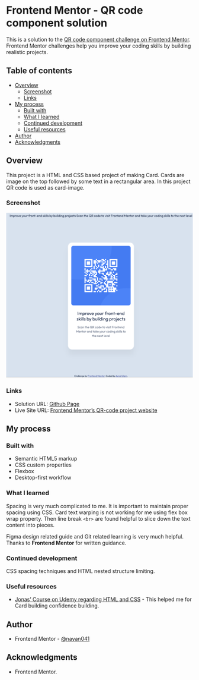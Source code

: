 # Frontend Mentor - QR code component solution

This is a solution to the [QR code component challenge on Frontend Mentor](https://www.frontendmentor.io/challenges/qr-code-component-iux_sIO_H). Frontend Mentor challenges help you improve your coding skills by building realistic projects. 

## Table of contents

- [Overview](#overview)
  - [Screenshot](#screenshot)
  - [Links](#links)
- [My process](#my-process)
  - [Built with](#built-with)
  - [What I learned](#what-i-learned)
  - [Continued development](#continued-development)
  - [Useful resources](#useful-resources)
- [Author](#author)
- [Acknowledgments](#acknowledgments)

## Overview
This project is a HTML and CSS based project of making Card. Cards are image on the top followed by some text in a rectangular area. In this project QR code is used as card-image.

### Screenshot

![Screenshot of QR-code desktop project](./screenshot.png)

### Links

- Solution URL: [Github Page](https://github.com/nayan041/QR_Code-FrontendMentor.git)
- Live Site URL: [Frontend Mentor’s QR-code project website](https://nayan041.github.io/QR_Code-FrontendMentor/)

## My process

### Built with

- Semantic HTML5 markup
- CSS custom properties
- Flexbox
- Desktop-first workflow

### What I learned

Spacing is very much complicated to me. It is important to maintain proper spacing using CSS. Card text warping is not working for me using flex box wrap property. Then line break `<br>` are found helpful to slice down the text content into pieces.

Figma design related guide and Git related learning is very much helpful. Thanks to **Frontend Mentor** for written guidance.

### Continued development

CSS spacing techniques and HTML nested structure limiting.

### Useful resources

- [Jonas’ Course on Udemy regarding  HTML and CSS](https://www.udemy.com/course/design-and-develop-a-killer-website-with-html5-and-css3/?couponCode=ST22MT92324A) - This helped me for Card building confidence building.

## Author
- Frontend Mentor - [@nayan041](https://www.frontendmentor.io/profile/nayan041)

## Acknowledgments
- Frontend Mentor.

